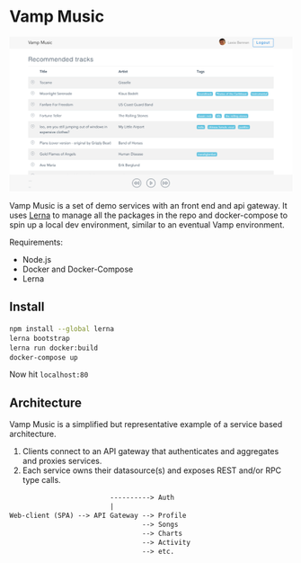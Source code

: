 # Vamp Music

![dashboard](./screen1.png)

Vamp Music is a set of demo services with an front end and api gateway.
It uses [Lerna](https://lernajs.io/) to manage all the packages in the repo and
docker-compose to spin up a local dev environment, similar to an eventual Vamp environment.

Requirements:
-   Node.js
-   Docker and Docker-Compose
-   Lerna

## Install

```bash
npm install --global lerna
lerna bootstrap
lerna run docker:build
docker-compose up
```

Now hit `localhost:80`

## Architecture

Vamp Music is a simplified but representative example of a service based architecture.
1. Clients connect to an API gateway that authenticates and aggregates and proxies services.
2. Each service owns their datasource(s) and exposes REST and/or RPC type calls.


```
                         ----------> Auth
                         |
Web-client (SPA) --> API Gateway --> Profile
                                 --> Songs
                                 --> Charts
                                 --> Activity
                                 --> etc.
                                                                
```
